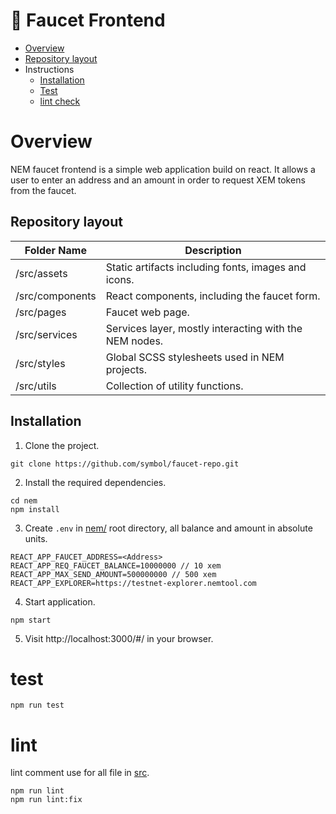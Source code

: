 # :potable_water: Faucet Frontend

- [Overview](#overview)
- [Repository layout](#repository-layout)
- Instructions
    - [Installation](#installation)
    - [Test](#test)
    - [lint check](#lint)

# Overview

NEM faucet frontend is a simple web application build on react. It allows a user to enter an address and an amount in order to request XEM tokens from the faucet.

## Repository layout

| Folder Name | Description |
| -------------|--------------|
| /src/assets | Static artifacts including fonts, images and icons. |
| /src/components | React components, including the faucet form. |
| /src/pages | Faucet web page. |
| /src/services | Services layer, mostly interacting with the NEM nodes. |
| /src/styles | Global SCSS stylesheets used in NEM projects. |
| /src/utils | Collection of utility functions. |

## Installation

1. Clone the project.

```
git clone https://github.com/symbol/faucet-repo.git
```

2. Install the required dependencies.

```
cd nem
npm install
```

3. Create `.env` in [nem/](/nem/) root directory, all balance and amount in absolute units.

```env
REACT_APP_FAUCET_ADDRESS=<Address>
REACT_APP_REQ_FAUCET_BALANCE=10000000 // 10 xem
REACT_APP_MAX_SEND_AMOUNT=500000000 // 500 xem
REACT_APP_EXPLORER=https://testnet-explorer.nemtool.com
```

4. Start application.

```shell
npm start
```

5. Visit http://localhost:3000/#/ in your browser.

# test

```
npm run test
```

# lint

lint comment use for all file in [src](/nem/src/).
```
npm run lint
npm run lint:fix
```
